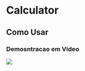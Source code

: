 # Calculator

## Como Usar 

### Demosntracao em Video

<img src="https://github.com/novvais/calculator/assets/110359905/0b7ca899-925c-45b5-8296-50c073f825ec" />